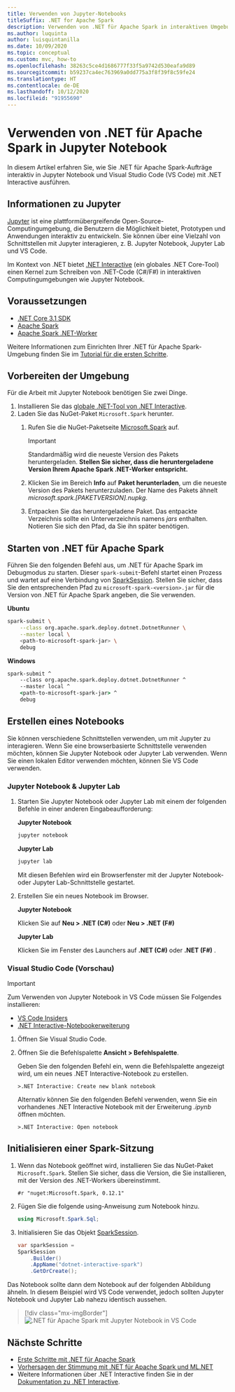 ```yaml
---
title: Verwenden von Jupyter-Notebooks
titleSuffix: .NET for Apache Spark
description: Verwenden von .NET für Apache Spark in interaktiven Umgebungen wie Jupyter Notebook, Jupyter Lab oder Visual Studio Code (VS Code)
ms.author: luquinta
author: luisquintanilla
ms.date: 10/09/2020
ms.topic: conceptual
ms.custom: mvc, how-to
ms.openlocfilehash: 38263c5ce4d1686777f33f5a9742d530eafa9d89
ms.sourcegitcommit: b59237ca4ec763969a0dd775a3f8f39f8c59fe24
ms.translationtype: HT
ms.contentlocale: de-DE
ms.lasthandoff: 10/12/2020
ms.locfileid: "91955690"
---
```

# <a name="use-net-for-apache-spark-in-jupyter-notebooks"></a>Verwenden von .NET für Apache Spark in Jupyter Notebook

In diesem Artikel erfahren Sie, wie Sie .NET für Apache Spark-Aufträge interaktiv in Jupyter Notebook und Visual Studio Code (VS Code) mit .NET Interactive ausführen.

## <a name="about-jupyter"></a>Informationen zu Jupyter

[Jupyter](https://jupyter.org/) ist eine plattformübergreifende Open-Source-Computingumgebung, die Benutzern die Möglichkeit bietet, Prototypen und Anwendungen interaktiv zu entwickeln. Sie können über eine Vielzahl von Schnittstellen mit Jupyter interagieren, z. B. Jupyter Notebook, Jupyter Lab und VS Code.

Im Kontext von .NET bietet [.NET Interactive](https://github.com/dotnet/interactive) (ein globales .NET Core-Tool) einen Kernel zum Schreiben von .NET-Code (C#/F#) in interaktiven Computingumgebungen wie Jupyter Notebook.

## <a name="prerequisites"></a>Voraussetzungen

- [.NET Core 3.1 SDK](https://docs.microsoft.com/dotnet/core/install/)
- [Apache Spark](https://spark.apache.org/downloads.html)
- [Apache Spark .NET-Worker](https://github.com/dotnet/spark/releases)

Weitere Informationen zum Einrichten Ihrer .NET für Apache Spark-Umgebung finden Sie im [Tutorial für die ersten Schritte](../tutorials/get-started.md).

## <a name="prepare-environment"></a>Vorbereiten der Umgebung

Für die Arbeit mit Jupyter Notebook benötigen Sie zwei Dinge.

1. Installieren Sie das [globale .NET-Tool von .NET Interactive](https://github.com/dotnet/interactive/blob/main/docs/NotebooksLocalExperience.md).
1. Laden Sie das NuGet-Paket `Microsoft.Spark` herunter.
    1. Rufen Sie die NuGet-Paketseite [Microsoft.Spark](https://www.nuget.org/packages/Microsoft.Spark/) auf.

        > [!IMPORTANT]
        > Standardmäßig wird die neueste Version des Pakets heruntergeladen. **Stellen Sie sicher, dass die heruntergeladene Version Ihrem Apache Spark .NET-Worker entspricht.**

    1. Klicken Sie im Bereich **Info** auf **Paket herunterladen**, um die neueste Version des Pakets herunterzuladen. Der Name des Pakets ähnelt *microsoft.spark.[PAKETVERSION].nupkg*.
    1. Entpacken Sie das heruntergeladene Paket. Das entpackte Verzeichnis sollte ein Unterverzeichnis namens *jars* enthalten. Notieren Sie sich den Pfad, da Sie ihn später benötigen.

## <a name="start-net-for-apache-spark"></a>Starten von .NET für Apache Spark

Führen Sie den folgenden Befehl aus, um .NET für Apache Spark im Debugmodus zu starten. Dieser `spark-submit`-Befehl startet einen Prozess und wartet auf eine Verbindung von [SparkSession](xref:Microsoft.Spark.Sql.SparkSession). Stellen Sie sicher, dass Sie den entsprechenden Pfad zu `microsoft-spark-<version>.jar` für die Version von .NET für Apache Spark angeben, die Sie verwenden.

**Ubuntu**

```bash
spark-submit \
    --class org.apache.spark.deploy.dotnet.DotnetRunner \
    --master local \
    <path-to-microsoft-spark-jar> \
    debug
```

**Windows**

```cmd
spark-submit ^
    --class org.apache.spark.deploy.dotnet.DotnetRunner ^
    --master local ^
    <path-to-microsoft-spark-jar> ^
    debug
```

## <a name="create-a-notebook"></a>Erstellen eines Notebooks

Sie können verschiedene Schnittstellen verwenden, um mit Jupyter zu interagieren. Wenn Sie eine browserbasierte Schnittstelle verwenden möchten, können Sie Jupyter Notebook oder Jupyter Lab verwenden. Wenn Sie einen lokalen Editor verwenden möchten, können Sie VS Code verwenden.

### <a name="jupyter-notebooks--jupyter-lab"></a>Jupyter Notebook & Jupyter Lab

1. Starten Sie Jupyter Notebook oder Jupyter Lab mit einem der folgenden Befehle in einer anderen Eingabeaufforderung:

    **Jupyter Notebook**

    ```bash
    jupyter notebook
    ```

    **Jupyter Lab**

    ```bash
    jupyter lab
    ```

    Mit diesen Befehlen wird ein Browserfenster mit der Jupyter Notebook- oder Jupyter Lab-Schnittstelle gestartet.

1. Erstellen Sie ein neues Notebook im Browser.

    **Jupyter Notebook**

    Klicken Sie auf **Neu > .NET (C#)** oder **Neu > .NET (F#)**

    **Jupyter Lab**

    Klicken Sie im Fenster des Launchers auf **.NET (C#)** oder **.NET (F#)** .

### <a name="visual-studio-code-preview"></a>Visual Studio Code (Vorschau)

> [!IMPORTANT]
> Zum Verwenden von Jupyter Notebook in VS Code müssen Sie Folgendes installieren:
>
>- [VS Code Insiders](https://code.visualstudio.com/insiders/)
>- [.NET Interactive-Notebookerweiterung](https://marketplace.visualstudio.com/items?itemName=ms-dotnettools.dotnet-interactive-vscode)

1. Öffnen Sie Visual Studio Code.
1. Öffnen Sie die Befehlspalette **Ansicht > Befehlspalette**.

    Geben Sie den folgenden Befehl ein, wenn die Befehlspalette angezeigt wird, um ein neues .NET Interactive-Notebook zu erstellen.

    ```text
    >.NET Interactive: Create new blank notebook
    ```

    Alternativ können Sie den folgenden Befehl verwenden, wenn Sie ein vorhandenes .NET Interactive Notebook mit der Erweiterung *.ipynb* öffnen möchten.

    ```text
    >.NET Interactive: Open notebook
    ```

## <a name="initialize-a-spark-session"></a>Initialisieren einer Spark-Sitzung

1. Wenn das Notebook geöffnet wird, installieren Sie das NuGet-Paket `Microsoft.Spark`. Stellen Sie sicher, dass die Version, die Sie installieren, mit der Version des .NET-Workers übereinstimmt.

    ```text
    #r "nuget:Microsoft.Spark, 0.12.1"
    ```

1. Fügen Sie die folgende using-Anweisung zum Notebook hinzu.

    ```csharp
    using Microsoft.Spark.Sql;
    ```

1. Initialisieren Sie das Objekt [SparkSession](xref:Microsoft.Spark.Sql.SparkSession).

    ```csharp
    var sparkSession =
    SparkSession
        .Builder()
        .AppName("dotnet-interactive-spark")
        .GetOrCreate();
    ```

Das Notebook sollte dann dem Notebook auf der folgenden Abbildung ähneln. In diesem Beispiel wird VS Code verwendet, jedoch sollten Jupyter Notebook und Jupyter Lab nahezu identisch aussehen.

> [!div class="mx-imgBorder"]
![.NET für Apache Spark mit Jupyter Notebook in VS Code](media/dotnet-spark-jupyter-notebooks/jupyter-notebooks-dotnet-spark-vscode.png)

## <a name="next-steps"></a>Nächste Schritte

- [Erste Schritte mit .NET für Apache Spark](../tutorials/get-started.md)
- [Vorhersagen der Stimmung mit .NET für Apache Spark und ML.NET](../tutorials/ml-sentiment-analysis.md)
- Weitere Informationen über .NET Interactive finden Sie in der [Dokumentation zu .NET Interactive](https://github.com/dotnet/interactive/blob/main/docs/README.md).
